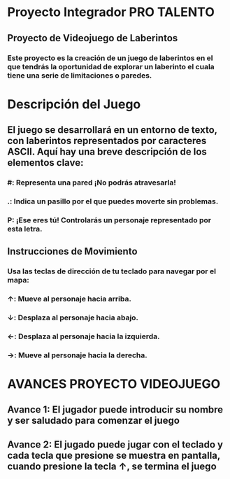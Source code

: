 # Proyecto Integrador PRO TALENTO

## Proyecto de Videojuego de Laberintos
### Este proyecto es la creación de un juego de laberintos en el que tendrás la oportunidad de explorar un laberinto el cuala tiene una serie de limitaciones o paredes.

# Descripción del Juego
## El juego se desarrollará en un entorno de texto, con laberintos representados por caracteres ASCII. Aquí hay una breve descripción de los elementos clave:

### #: Representa una pared ¡No podrás atravesarla!
### .: Indica un pasillo por el que puedes moverte sin problemas.
### P: ¡Ese eres tú! Controlarás un personaje representado por esta letra.

## Instrucciones de Movimiento
### Usa las teclas de dirección de tu teclado para navegar por el mapa:
### ↑: Mueve al personaje hacia arriba.
### ↓: Desplaza al personaje hacia abajo.
### ←: Desplaza al personaje hacia la izquierda.
### →: Mueve al personaje hacia la derecha.

# AVANCES PROYECTO VIDEOJUEGO
## Avance 1: El jugador puede introducir su nombre y ser saludado para comenzar el juego
## Avance 2: El jugado puede jugar con el teclado y cada tecla que presione se muestra en pantalla, cuando presione la tecla ↑, se termina el juego
